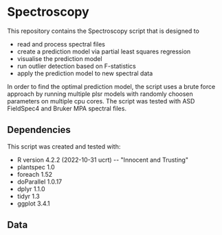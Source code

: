 # Spectroscopy
This repository contains the Spectroscopy script that is designed to
- read and process spectral files
- create a prediction model via partial least squares regression
- visualise the prediction model
- run outlier detection based on F-statistics
- apply the prediction model to new spectral data

In order to find the optimal prediction model, the script uses a brute force approach by running multiple plsr models with randomly choosen parameters on multiple cpu cores.
The script was tested with ASD FieldSpec4 and Bruker MPA spectral files.

## Dependencies
This script was created and tested with:
- R version 4.2.2 (2022-10-31 ucrt) -- "Innocent and Trusting"
- plantspec 1.0
- foreach 1.52
- doParallel 1.0.17
- dplyr 1.1.0
- tidyr 1.3
- ggplot 3.4.1


## Data
